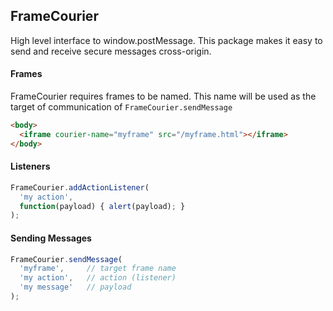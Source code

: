 ## FrameCourier

High level interface to window.postMessage.
This package makes it easy to send and receive secure messages cross-origin.

#### Frames
FrameCourier requires frames to be named.  This name will be used as the target of communication of `FrameCourier.sendMessage`

```html
<body>
  <iframe courier-name="myframe" src="/myframe.html"></iframe>
</body>
```

#### Listeners

```javascript
FrameCourier.addActionListener(
  'my action',
  function(payload) { alert(payload); }
);
```
#### Sending Messages

```javascript
FrameCourier.sendMessage(
  'myframe',     // target frame name
  'my action',   // action (listener)
  'my message'   // payload
);
```
